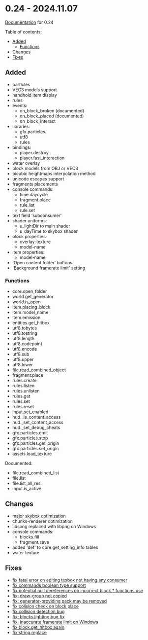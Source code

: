 # 0.24 - 2024.11.07

[Documentation](https://github.com/MihailRis/VoxelEngine-Cpp/tree/release-0.24/doc/en/main-page.md) for 0.24

Table of contents:

- [Added](#added)
    - [Functions](#functions)
- [Changes](#changes)
- [Fixes](#fixes)

## Added

- particles
- VEC3 models support
- handhold item display
- rules
- events:
  - on_block_broken (documented)
  - on_block_placed (documented)
  - on_block_interact
- libraries:
  - gfx.particles
  - utf8
  - rules
- bindings:
  - player.destroy
  - player.fast_interaction
- water overlay
- block models from OBJ or VEC3
- bicubic heightmaps interpolation method
- unicode escapes support
- fragments placements
- console commands:
  - time.daycycle
  - fragment.place
  - rule.list
  - rule.set
- text field 'subconsumer'
- shader uniforms:
  - u_lightDir to main shader
  - u_dayTime to skybox shader
- block properties:
  - overlay-texture
  - model-name
- item properties:
  - model-name
- 'Open content folder' buttons
- 'Background framerate limit' setting

### Functions

- core.open_folder
- world.get_generator
- world.is_open
- item.placing_block
- item.model_name
- item.emission
- entities.get_hitbox
- utf8.tobytes
- utf8.tostring
- utf8.length
- utf8.codepoint
- utf8.encode
- utf8.sub
- utf8.upper
- utf8.lower
- file.read_combined_object
- fragment:place
- rules.create
- rules.listen
- rules.unlisten
- rules.get
- rules.set
- rules.reset
- input.set_enabled
- hud._is_content_access
- hud._set_content_access
- hud._set_debug_cheats
- gfx.particles.emit
- gfx.particles.stop
- gfx.particles.get_origin
- gfx.particles.set_origin
- assets.load_texture

Documented:
- file.read_combined_list
- file.list
- file.list_all_res
- input.is_active

## Changes

- major skybox optimization
- chunks-renderer optimization
- libspng replaced with libpng on Windows
- console commands:
  - blocks.fill
  - fragment.save
- added 'def' to core.get_setting_info tables
- water texture

## Fixes

- [fix fatal error on editing texbox not having any consumer](https://github.com/MihailRis/VoxelEngine-Cpp/commit/22fa082fc6299ffa3196d62c67e01b849c35b8eb)
- [fix commands boolean type support](https://github.com/MihailRis/VoxelEngine-Cpp/commit/a50cb109c8e3ca0f7a591bf126f07aee36c962e6)
- [fix potential null dereferences on incorrect block.* functions use](https://github.com/MihailRis/VoxelEngine-Cpp/commit/961773c9f9745c15eb8d697c1538ac8e21f24da3)
- [fix: draw-group not copied](https://github.com/MihailRis/VoxelEngine-Cpp/commit/dc8bad2af67e70b0b2346f516028e5795f597737)
- [fix: generator-providing pack may be removed](https://github.com/MihailRis/VoxelEngine-Cpp/commit/6f2f365278eb1866c773890471b7269a5ef45305)
- [fix colision check on block place](https://github.com/MihailRis/VoxelEngine-Cpp/commit/726ee8ad703bc57530b881450b8839aaec6b97c9)
- [fix collision detection bug](https://github.com/MihailRis/VoxelEngine-Cpp/commit/7fcc34ba4cf14097dfda26054b028c5e8771d26c)
- [fix: blocks lighting bug fix](https://github.com/MihailRis/VoxelEngine-Cpp/commit/9d3e872f88de2648f8c0f2e4611b30f5ce8999cf)
- [fix: inaccurate framerate limit on Windows](https://github.com/MihailRis/VoxelEngine-Cpp/commit/3f531bbf98da5ad751dce1220c5c5fdf35f86c92)
- [fix block.get_hitbox again](https://github.com/MihailRis/VoxelEngine-Cpp/commit/edad594101e5808ccf14e0edefedbe87cb8f983b)
- [fix string.replace](https://github.com/MihailRis/VoxelEngine-Cpp/commit/44fd5416a9a110a12f8b3f2d369e5638055b306e)
